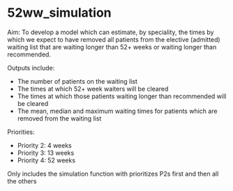 # 52ww_simulation

Aim: To develop a model which can estimate, by speciality, the times by which we expect to have removed all patients from the elective (admitted) waiting list that are waiting longer than 52+ weeks or waiting longer than recommended.

Outputs include:

- The number of patients on the waiting list
- The times at which 52+ week waiters will be cleared
- The times at which those patients waiting longer than recommended will be cleared
- The mean, median and maximum waiting times for patients which are removed from the waiting list

Priorities:

- Priority 2: 4 weeks
- Priority 3: 13 weeks
- Priority 4: 52 weeks

Only includes the simulation function with prioritizes P2s first and then all the others
